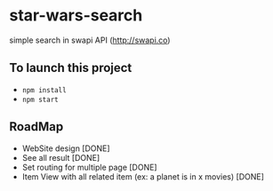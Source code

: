 # star-wars-search

simple search in swapi API (http://swapi.co)

## To launch this project
* `npm install`
* `npm start`

## RoadMap

* WebSite design [DONE]
* See all result [DONE]
* Set routing for multiple page [DONE]
* Item View with all related item (ex: a planet is in x movies) [DONE]
